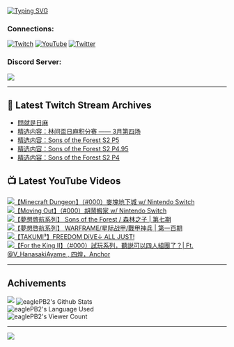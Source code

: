 <!--### Hello people, I'm EaglePB2 - The one who building something for fun 👋
Thank you for standby for this profile.   
The purpose of this profile is coming soon.   
You may come back later, as you wish if this readme.md is updated.   -->

<a href="https://git.io/typing-svg"><img src="https://readme-typing-svg.herokuapp.com?font=Fira+Code&duration=1000&pause=5000&vCenter=true&random=false&width=500&lines=%F0%9F%91%8B+Hello+Everyone%2C+I'm+EaglePB2.;%F0%9F%99%87+Thank+you+for+stopping+by+my+profile.+;%F0%9F%94%AD+%3D%3D%3D%3D+%F0%9F%94%AD;%F0%9F%91%8B+%E4%BD%A0%E5%A5%BD%EF%BC%8C%E6%AD%A1%E8%BF%8E%E4%BE%86%E5%88%B0%E6%88%91%E7%9A%84%E4%BB%A3%E7%A2%BC%E5%BA%AB%E3%80%82;%F0%9F%99%87+%E6%84%9F%E8%AC%9D%E5%89%8D%E4%BE%86%E5%8F%83%E8%A7%80%E5%B0%8F%E5%B1%8B+owo~" alt="Typing SVG" /></a>

### Connections:

[![Twitch](https://img.shields.io/badge/Twitch-9347FF?style=flat-square&logo=twitch&logoColor=white)](https://www.twitch.tv/eaglepb2)
[![YouTube](https://img.shields.io/badge/YouTube-%23FF0000.svg?style=flat-square&logo=YouTube&logoColor=white)](https://www.youtube.com/eaglepb2)
[![Twitter](https://img.shields.io/badge/Twitter-%231DA1F2.svg?style=flat-square&logo=Twitter&logoColor=white)](https://twitter.com/eaglepb2)

### Discord Server:

[![](https://invidget.switchblade.xyz/qKrub9b?theme=dark&language=ch)](https://discord.gg/qKrub9b)

---

## 👾 Latest Twitch Stream Archives
<!-- TWITCH:START -->
- [問就是日麻](https://www.twitch.tv/videos/2109511433)
- [精选内容：林间盃日麻积分赛 —— 3月第四场](https://www.twitch.tv/videos/2107423237)
- [精选内容：Sons of the Forest S2 P5](https://www.twitch.tv/videos/2107422956)
- [精选内容：Sons of the Forest S2 P4.95](https://www.twitch.tv/videos/2107422703)
- [精选内容：Sons of the Forest S2 P4](https://www.twitch.tv/videos/2107422460)
<!-- TWITCH:END -->



## 📺 Latest YouTube Videos
<!-- YOUTUBE:START -->
<!-- YOUTUBE:END -->

<!-- BEGIN YOUTUBE-CARDS -->
<a href="https://www.youtube.com/watch?v=9Z8PaFopgiA">
  <picture>
    <source media="(prefers-color-scheme: dark)" srcset="https://ytcards.demolab.com/?id=9Z8PaFopgiA&title=%E3%80%90Minecraft+Dungeon%E3%80%91%EF%BC%88%23000%EF%BC%89%E9%BA%A5%E5%A1%8A%E5%9C%B0%E4%B8%8B%E5%9F%8E+w%2F+Nintendo+Switch&lang=zh&timestamp=1712214647&background_color=%230d1117&title_color=%23ffffff&stats_color=%23dedede&max_title_lines=1&width=250&border_radius=5&duration=8652">
    <img src="https://ytcards.demolab.com/?id=9Z8PaFopgiA&title=%E3%80%90Minecraft+Dungeon%E3%80%91%EF%BC%88%23000%EF%BC%89%E9%BA%A5%E5%A1%8A%E5%9C%B0%E4%B8%8B%E5%9F%8E+w%2F+Nintendo+Switch&lang=zh&timestamp=1712214647&background_color=%23ffffff&title_color=%2324292f&stats_color=%2357606a&max_title_lines=1&width=250&border_radius=5&duration=8652" alt="【Minecraft Dungeon】（#000）麥塊地下城 w/ Nintendo Switch" title="【Minecraft Dungeon】（#000）麥塊地下城 w/ Nintendo Switch">
  </picture>
</a>
<a href="https://www.youtube.com/watch?v=S4gVjy3D4Fg">
  <picture>
    <source media="(prefers-color-scheme: dark)" srcset="https://ytcards.demolab.com/?id=S4gVjy3D4Fg&title=%E3%80%90Moving+Out%E3%80%91%EF%BC%88%23000%EF%BC%89%E8%83%A1%E9%AC%A7%E6%90%AC%E5%AE%B6+w%2F+Nintendo+Switch&lang=zh&timestamp=1712201720&background_color=%230d1117&title_color=%23ffffff&stats_color=%23dedede&max_title_lines=1&width=250&border_radius=5&duration=3589">
    <img src="https://ytcards.demolab.com/?id=S4gVjy3D4Fg&title=%E3%80%90Moving+Out%E3%80%91%EF%BC%88%23000%EF%BC%89%E8%83%A1%E9%AC%A7%E6%90%AC%E5%AE%B6+w%2F+Nintendo+Switch&lang=zh&timestamp=1712201720&background_color=%23ffffff&title_color=%2324292f&stats_color=%2357606a&max_title_lines=1&width=250&border_radius=5&duration=3589" alt="【Moving Out】（#000）胡鬧搬家 w/ Nintendo Switch" title="【Moving Out】（#000）胡鬧搬家 w/ Nintendo Switch">
  </picture>
</a>
<a href="https://www.youtube.com/watch?v=omaVt0fK8Pw">
  <picture>
    <source media="(prefers-color-scheme: dark)" srcset="https://ytcards.demolab.com/?id=omaVt0fK8Pw&title=%E3%80%90%E5%A4%A2%E6%83%B3%E5%95%93%E8%88%AA%E7%B3%BB%E5%88%97%E3%80%91+Sons+of+the+Forest+%2F+%E6%A3%AE%E6%9E%97%E4%B9%8B%E5%AD%90+%7C+%E7%AC%AC%E4%B8%83%E6%9C%9F&lang=zh&timestamp=1712120885&background_color=%230d1117&title_color=%23ffffff&stats_color=%23dedede&max_title_lines=1&width=250&border_radius=5&duration=9536">
    <img src="https://ytcards.demolab.com/?id=omaVt0fK8Pw&title=%E3%80%90%E5%A4%A2%E6%83%B3%E5%95%93%E8%88%AA%E7%B3%BB%E5%88%97%E3%80%91+Sons+of+the+Forest+%2F+%E6%A3%AE%E6%9E%97%E4%B9%8B%E5%AD%90+%7C+%E7%AC%AC%E4%B8%83%E6%9C%9F&lang=zh&timestamp=1712120885&background_color=%23ffffff&title_color=%2324292f&stats_color=%2357606a&max_title_lines=1&width=250&border_radius=5&duration=9536" alt="【夢想啓航系列】 Sons of the Forest / 森林之子 | 第七期" title="【夢想啓航系列】 Sons of the Forest / 森林之子 | 第七期">
  </picture>
</a>
<a href="https://www.youtube.com/watch?v=dFKPOgPQHiQ">
  <picture>
    <source media="(prefers-color-scheme: dark)" srcset="https://ytcards.demolab.com/?id=dFKPOgPQHiQ&title=%E3%80%90%E5%A4%A2%E6%83%B3%E5%95%93%E8%88%AA%E7%B3%BB%E5%88%97%E3%80%91+WARFRAME%2F%E6%98%9F%E9%99%85%E6%88%98%E7%94%B2%2F%E6%88%B0%E7%94%B2%E7%A5%9E%E5%85%B5+%7C+%E7%AC%AC%E4%B8%80%E7%99%BE%E6%9C%9F&lang=zh&timestamp=1712044564&background_color=%230d1117&title_color=%23ffffff&stats_color=%23dedede&max_title_lines=1&width=250&border_radius=5&duration=18834">
    <img src="https://ytcards.demolab.com/?id=dFKPOgPQHiQ&title=%E3%80%90%E5%A4%A2%E6%83%B3%E5%95%93%E8%88%AA%E7%B3%BB%E5%88%97%E3%80%91+WARFRAME%2F%E6%98%9F%E9%99%85%E6%88%98%E7%94%B2%2F%E6%88%B0%E7%94%B2%E7%A5%9E%E5%85%B5+%7C+%E7%AC%AC%E4%B8%80%E7%99%BE%E6%9C%9F&lang=zh&timestamp=1712044564&background_color=%23ffffff&title_color=%2324292f&stats_color=%2357606a&max_title_lines=1&width=250&border_radius=5&duration=18834" alt="【夢想啓航系列】 WARFRAME/星际战甲/戰甲神兵 | 第一百期" title="【夢想啓航系列】 WARFRAME/星际战甲/戰甲神兵 | 第一百期">
  </picture>
</a>
<a href="https://www.youtube.com/watch?v=zk3YTMf3-EI">
  <picture>
    <source media="(prefers-color-scheme: dark)" srcset="https://ytcards.demolab.com/?id=zk3YTMf3-EI&title=%E3%80%90TAKUMI%C2%B3%E3%80%91FREEDOM+DiVE%E2%86%93+ALL+JUST%21&lang=zh&timestamp=1711969250&background_color=%230d1117&title_color=%23ffffff&stats_color=%23dedede&max_title_lines=1&width=250&border_radius=5&duration=165">
    <img src="https://ytcards.demolab.com/?id=zk3YTMf3-EI&title=%E3%80%90TAKUMI%C2%B3%E3%80%91FREEDOM+DiVE%E2%86%93+ALL+JUST%21&lang=zh&timestamp=1711969250&background_color=%23ffffff&title_color=%2324292f&stats_color=%2357606a&max_title_lines=1&width=250&border_radius=5&duration=165" alt="【TAKUMI³】FREEDOM DiVE↓ ALL JUST!" title="【TAKUMI³】FREEDOM DiVE↓ ALL JUST!">
  </picture>
</a>
<a href="https://www.youtube.com/watch?v=56ynLrn-QVw">
  <picture>
    <source media="(prefers-color-scheme: dark)" srcset="https://ytcards.demolab.com/?id=56ynLrn-QVw&title=%E3%80%90For+the+King+II%E3%80%91%EF%BC%88%23000%EF%BC%89%E8%A9%A6%E7%8E%A9%E7%B3%BB%E5%88%97%EF%BC%8C%E8%81%BD%E8%AA%AC%E5%8F%AF%E4%BB%A5%E5%9B%9B%E4%BA%BA%E7%B5%84%E5%9C%98%E4%BA%86%EF%BC%9F%7C+Ft.+%40V_HanasakiAyame+%2C+%E5%9B%9B%E7%85%8C%EF%BC%8CAnchor&lang=zh&timestamp=1711950702&background_color=%230d1117&title_color=%23ffffff&stats_color=%23dedede&max_title_lines=1&width=250&border_radius=5&duration=11697">
    <img src="https://ytcards.demolab.com/?id=56ynLrn-QVw&title=%E3%80%90For+the+King+II%E3%80%91%EF%BC%88%23000%EF%BC%89%E8%A9%A6%E7%8E%A9%E7%B3%BB%E5%88%97%EF%BC%8C%E8%81%BD%E8%AA%AC%E5%8F%AF%E4%BB%A5%E5%9B%9B%E4%BA%BA%E7%B5%84%E5%9C%98%E4%BA%86%EF%BC%9F%7C+Ft.+%40V_HanasakiAyame+%2C+%E5%9B%9B%E7%85%8C%EF%BC%8CAnchor&lang=zh&timestamp=1711950702&background_color=%23ffffff&title_color=%2324292f&stats_color=%2357606a&max_title_lines=1&width=250&border_radius=5&duration=11697" alt="【For the King II】（#000）試玩系列，聽説可以四人組團了？| Ft. @V_HanasakiAyame , 四煌，Anchor" title="【For the King II】（#000）試玩系列，聽説可以四人組團了？| Ft. @V_HanasakiAyame , 四煌，Anchor">
  </picture>
</a>
<!-- END YOUTUBE-CARDS -->

---

## Achivements
[![](https://github-profile-trophy.vercel.app/?username=eaglepb2&theme=monokai&no-bg=true&&title=Repositories,Issues,Commit,MultiLanguage)](https://github.com/anuraghazra/github-readme-stats)
<img align="center" alt="eaglePB2's Github Stats" src="https://github-readme-stats.vercel.app/api?username=eaglePB2&show_icons=true&hide_border=true&theme=merko" />
<br>
<img align="center" alt="eaglePB2's Language Used" src="https://github-readme-stats.vercel.app/api/top-langs/?username=eaglePB2&show_icons=true&hide_border=true&theme=merko&layout=compact&langs_count=8" />
<br>
<img align="center" alt="eaglePB2's Viewer Count" src="https://visitcount.itsvg.in/api?id=eaglepb2&label=Profile%20Views&color=3&icon=5&pretty=true" />

<hr>

<!-- RANDOMQUOTE:START -->
![](https://quotes-github-readme.vercel.app/api?type=horizontal&theme=merko)
<!-- RANDOMQUOTE:END -->


<!--
       _____   _   _   _____       _____   _   _   ____   
      |_   _| | | | | |  ___|     |  ___| | \ | | |  _  \  
        | |   | |_| | | |___      | |___  |  \| | | | | | 
        | |   |  _  | |  ___|     |  ___| |     | | | | | 
        | |   | | | | | |___      | |___  | |\  | | |_| | 
        |_|   |_| |_| |_____|     |_____| |_| \_| |____ / 
      
-->
